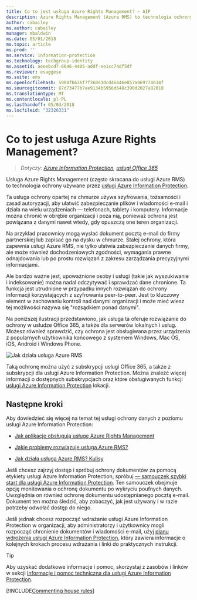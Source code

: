 ```yaml
---
title: Co to jest usługa Azure Rights Management? — AIP
description: Azure Rights Management (Azure RMS) to technologia ochrony używana przez usługę Azure Information Protection.
author: cabailey
ms.author: cabailey
manager: mbaldwin
ms.date: 05/01/2018
ms.topic: article
ms.prod: ''
ms.service: information-protection
ms.technology: techgroup-identity
ms.assetid: aeeebcd7-6646-4405-addf-ee1cc74df5df
ms.reviewer: esaggese
ms.suite: ems
ms.openlocfilehash: 5908fb636f7f360d3dcd46446e857a069774634f
ms.sourcegitcommit: 87d73477b7ae9134b5956d648c390d2027a82010
ms.translationtype: MT
ms.contentlocale: pl-PL
ms.lasthandoff: 05/03/2018
ms.locfileid: "32326331"
---
```

# <a name="what-is-azure-rights-management"></a>Co to jest usługa Azure Rights Management?

>*Dotyczy: [Azure Information Protection](https://azure.microsoft.com/pricing/details/information-protection), [usługi Office 365](http://download.microsoft.com/download/E/C/F/ECF42E71-4EC0-48FF-AA00-577AC14D5B5C/Azure_Information_Protection_licensing_datasheet_EN-US.pdf)*


Usługa Azure Rights Management (często skracana do usługi Azure RMS) to technologia ochrony używane przez [usługi Azure Information Protection](what-is-information-protection.md).

Ta usługa ochrony opartej na chmurze używa szyfrowania, tożsamości i zasad autoryzacji, aby ułatwić zabezpieczanie plików i wiadomości e-mail i działa na wielu urządzeniach — telefonach, tablety i komputery. Informacje można chronić w obrębie organizacji i poza nią, ponieważ ochrona jest powiązana z danymi nawet wtedy, gdy opuszczą one teren organizacji.

Na przykład pracownicy mogą wysłać dokument pocztą e-mail do firmy partnerskiej lub zapisać go na dysku w chmurze. Stałej ochrony, która zapewnia usługi Azure RMS, nie tylko ułatwia zabezpieczanie danych firmy, ale może również dochodzeniowych zgodności, wymagania prawne odnajdowania lub po prostu rozwiązań z zakresu zarządzania precyzyjnymi informacjami.

Ale bardzo ważne jest, upoważnione osoby i usługi (takie jak wyszukiwanie i indeksowanie) można nadal odczytywać i sprawdzać dane chronione. Ta funkcja jest utrudnione w przypadku innych rozwiązań do ochrony informacji korzystających z szyfrowania peer-to-peer. Jest to kluczowy element w zachowaniu kontroli nad danymi organizacji i może mieć wiesz tej możliwości nazywa się "rozsądkiem ponad danymi".

Na poniższej ilustracji przedstawiono, jak usługa ta oferuje rozwiązanie do ochrony w usłudze Office 365, a także dla serwerów lokalnych i usług. Możesz również sprawdzić, czy ochrona jest obsługiwana przez urządzenia z popularnych użytkownika końcowego z systemem Windows, Mac OS, iOS, Android i Windows Phone.


![Jak działa usługa Azure RMS](../media/AzRMS_elements.png)

Taką ochronę można użyć z subskrypcji usługi Office 365, a także z subskrypcji dla usługi Azure Information Protection. Można znaleźć więcej informacji o dostępnych subskrypcjach oraz które obsługiwanych funkcji [usługi Azure Information Protection](https://azure.microsoft.com/pricing/details/information-protection/) lokacji.

## <a name="next-steps"></a>Następne kroki

Aby dowiedzieć się więcej na temat tej usługi ochrony danych z poziomu usługi Azure Information Protection:

- [Jak aplikacje obsługują usługę Azure Rights Management](applications-support.md)

- [Jakie problemy rozwiązuje usługa Azure RMS?](azure-rms-problems-it-solves.md)

- [Jak działa usługa Azure RMS? Kulisy](how-does-it-work.md)

Jeśli chcesz zajrzyj dostęp i spróbuj ochrony dokumentów za pomocą etykiety usługi Azure Information Protection, spróbuj [— samouczek szybki start dla usługi Azure Information Protection](../get-started/infoprotect-quick-start-tutorial.md). Ten samouczek obejmuje opcję monitowania o ochronę dokumentu po wykryciu poufnych danych. Uwzględnia on również ochronę dokumentu udostępnianego pocztą e-mail. Dokument ten można śledzić, aby zobaczyć, jak jest używany i w razie potrzeby odwołać dostęp do niego.

Jeśli jednak chcesz rozpocząć wdrażanie usługi Azure Information Protection w organizacji, aby administratorzy i użytkownicy mogli rozpocząć chronienie dokumentów i wiadomości e-mail, użyj [planu wdrożenia usługi Azure Information Protection](../plan-design/deployment-roadmap.md), który zawiera informacje o kolejnych krokach procesu wdrażania i linki do praktycznych instrukcji.

> [!TIP]
> Aby uzyskać dodatkowe informacje i pomoc, skorzystaj z zasobów i linków w sekcji [Informacje i pomoc techniczna dla usługi Azure Information Protection](../get-started/information-support.md).

[!INCLUDE[Commenting house rules](../includes/houserules.md)]